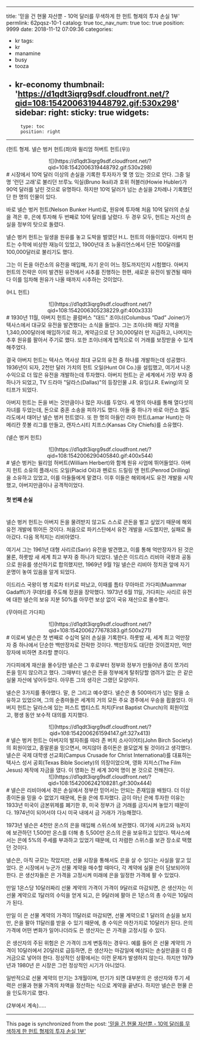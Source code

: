 
---
title: '믿을 건 현물 자산뿐 - 10억 달러를 무색하게 한 헌트 형제의 투자 손실 1부'
permlink: 62pqsz-10-1
catalog: true
toc_nav_num: true
toc: true
position: 9999
date: 2018-11-12 07:09:36
categories:
- kr
tags:
- kr
- manamine
- busy
- tooza
- kr-economy
thumbnail: 'https://d1qdt3iqrg9sdf.cloudfront.net/?qid=108:1542006319448792.gif:530x298'
sidebar:
    right:
        sticky: true
widgets:
    -
        type: toc
        position: right
---


(헌트 형제. 넬슨 벙커 헌트(좌)와 윌리엄 허버트 헌트(우))
<center>
![](https://d1qdt3iqrg9sdf.cloudfront.net/?qid=108:1542006319448792.gif:530x298)
</center>
#  
시장에서 10억 달러 이상의 손실을 기록한 투자자가 몇 명 있는 것으로 안다. 그중 일명 '런던 고래'로 불리던 브루노 익실(Bruno Iksil)과 호위 허블러(Howie Hubler)가 90억 달러를 날린 것으로 유명하다. 하지만 10억 달러가 넘는 손실을 2차례나 기록했던 단 한 명의 인물이 있다. 
  
바로 넬슨 벙커 헌트(Nelson Bunker Hunt)로, 원유에 투자해 처음 10억 달러의 손실을 격은 후, 은에 투자해 두 번째로 10억 달러를 날렸다. 두 경우 모두, 헌트는 자신의 손실을 정부의 탓으로 돌렸다.
  
넬슨 벙커 헌트는 일생을 원유를 놓고 도박을 벌였던 H.L. 헌트의 아들이었다. 아버지 헌트는 수학에 비상한 재능이 있었고, 1900년대 초 뉴올리언스에서 단돈 100달러를 100,000달러로 불리기도 했다. 
  
그는 이 돈을 아칸소의 유전을 매입해, 자기 운이 어느 정도까지인지 시험했다. 아버지 헌트의 전략은 이미 발견된 유전에서 시추를 진행하는 한편, 새로운 유전이 발견될 때마다 이를 임차해 원유가 나올 때까지 시추하는 것이었다.
  
(H.L 헌트)
<center>
![](https://d1qdt3iqrg9sdf.cloudfront.net/?qid=108:1542006305238229.gif:400x333)
</center>
#  
1930년 11월, 아버지 헌트는 콜럼버스 "대드" 조이너(Columbus “Dad” Joiner)가 텍사스에서 대규모 유전을 발견했다는 소식을 들었다. 그는 조이너와 해당 지역을 1,340,000달러에 매입하기로 하고, 계약금으로 단 30,000달러 만 지급하고, 나머지는 추후 원유를 팔아서 주기로 했다. 또한 조이너에게 법적으로 이 거래를 보장받을 수 있게 해주었다.

결국 아버지 헌트는 텍사스 역사상 최대 규모의 유전 중 하나를 개발하는데 성공했다. 1936년이 되자, 2천만 달러 가치의 헌트 오일(Hunt Oil Co.)을 설립했고, 여기서 나온 수익으로 더 많은 유전을 개발하는데 투자했다. 아버지 헌트는 곧 세계에서 가장 부자 중 하나가 되었고, TV 드라마 "달라스(Dallas)"의 등장인물 J.R. 유잉(J.R. Ewing)의 모티프가 되었다. 
  
아버지 헌트는 돈을 버는 것만큼이나 많은 자녀를 두었다. 세 명의 아내를 통해 열다섯의 자녀를 두었는데, 돈으로 중혼 소송을 피하기도 했다. 아들 중 하나가 바로 아칸소 엘도라도에서 태어난 넬슨 벙커 헌트였다. 또 한 명의 아들인 라마 헌트(Lamar Hunt)는 아메리칸 풋볼 리그를 만들고, 캔자스시티 치프스(Kansas City Chiefs)를 소유했다.
  
(넬슨 벙커 헌트)
<center>
![](https://d1qdt3iqrg9sdf.cloudfront.net/?qid=108:1542006290405840.gif:400x544)
</center>
 # 
넬슨 벙커는 윌리엄 허버트(William Herbert)와 함께 원유 사업에 뛰어들었다. 아버지 헌트 소유의 플래시드 오일(Placid Oil)과 펜로드 드릴링 앤 헌트(Penrod Drilling)을 소유하고 있었고, 이를 아들들에게 맡겼다. 이후 이들은 해외에서도 유전 개발을 시작했고, 아버지만큼이나 공격적이었다.
  
#### 첫 번째 손실
#  
넬슨 벙커 헌트는 아버지 돈을 물려받지 않고도 스스로 큰돈을 벌고 싶었기 때문에 해외 유전 개발에 뛰어든 것이다. 처음으로 파키스탄에서 유전 개발을 시도했지만, 실패로 돌아갔다. 다음 목적지는 리비아였다.
  
여기서 그는 1961년 대형 사리르(Sarir) 유전을 발견했고, 이를 통해 억만장자가 된 것은 물론, 하룻밤 새 세계 최고 부자 중 하나가 되었다. 넬슨은 이드리스 리비아 국왕과 공동으로 원유를 생산하기로 합의했지만, 1969년 9월 1일 넬슨은 리비아 정치권 앞에 자기 운명이 놓여 있음을 알게 되었다.
  
이드리스 국왕이 병 치료차 터키로 떠났고, 이때를 틈타 무아마르 가다피(Muammar Gadaffi)가 쿠데타를 주도해 정권을 장악했다. 1973년 6월 11일, 가다피는 사리르 유전에 대한 넬슨의 보유 지분 50%를 아무런 보상 없이 국유 재산으로 몰수했다. 
  
(무아마르 가다피)
<center>
![](https://d1qdt3iqrg9sdf.cloudfront.net/?qid=108:1542006277678383.gif:500x271)
</center>
 # 
이로써 넬슨은 첫 번째로 수십억 달러 손실을 기록한다. 하룻밤 새, 세계 최고 억만장자 중 하나에서 단순한 백만장자로 전락한 것이다. 백만장자도 대단한 것이겠지만, 억만장자에 비하면 초라할 뿐이다. 
  
가다피에게 재산을 몰수당한 넬슨은 그 후로부터 정부와 정부가 만들어낸 종이 쪼가리 돈을 믿지 않으려고 했다. 그때부터 넬슨은 돈을 정부에게 탈취당할 염려가 없는 은 같은 실물 자산에 넣어두었다. 아무튼 그의 생각은 그랬던 모양이다.
  
넬슨은 3가지를 좋아했다. 말, 은 그리고 예수였다. 넬슨은 총 500마리가 넘는 말을 소유하고 있었으며, 그의 순종마들은 세계의 거의 모든 주요 경주에서 우승을 휩쓸었다. 아버지 헌트는 달라스에 있는 퍼스트 뱁티스트 처치(First Baptist Church)의 회원이었고, 평생 동안 보수적 대의를 지지했다.
  
<center>
![](https://d1qdt3iqrg9sdf.cloudfront.net/?qid=108:1542006261594147.gif:327x413)
</center>
#  
넬슨 벙커 헌트는 아버지의 발자취를 따라 존 버치 소사이어티(John Birch Society)의 회원이었고, 종말론을 믿으면서, 머지않아 종이돈은 쓸모없게 될 것이라고 생각했다. 넬슨은 국제 대학생 선교회(Campus Crusade for Christ International)를 대표하는 텍사스 성서 공회(Texas Bible Society)의 의장이었으며, 영화 지저스(The Film Jesus) 제작에 자금을 댔다. 이 영화는 전 세계 30억 명이 본 것으로 전해진다.
  
<center>
![](https://d1qdt3iqrg9sdf.cloudfront.net/?qid=108:1542006242108281.gif:300x444)
</center>
#  
넬슨은 리비아에서 겪은 손실에서 정부란 믿어서는 안되는 존재임을 배웠다. 더 이상 종이돈을 믿을 수 없었기 때문에, 돈을 은에 투자했다. 금이 아닌 은에 투자한 이유는 1933년 미국이 금본위제를 폐기한 후, 미국 정부가 금 거래를 금지시켜 놓았기 때문이다. 1974년이 되어서야 다시 미국 내에서 금 거래가 가능해졌다. 
  
1973년 넬슨은 4천만 온스의 은을 매입해 스위스에 보관했다. 여기에 시카고와 뉴저지에 보관하던 1,500만 온스를 더해 총 5,500만 온스의 은을 보유하고 있었다. 텍사스에서는 은에 5%의 주세를 부과하고 있었기 때문에, 더 저렴한 스위스를 보관 장소로 택했던 것이다.
  
넬슨은, 아직 규모는 작았지만, 선물 시장을 통해서도 은을 살 수 있다는 사실을 알고 있었다. 은 시장에서 누군가 선물 계약을 매수할 때마다, 각 계약에 실물 은이 담보되어야 한다. 은 생산자들은 은 가격을 고정시켜 미래에 은을 일정한 가격에 팔 수 있었다. 
  
만일 1온스당 10달러짜리 선물 계약의 가격이 가격이 9달러로 마감되면, 은 생산자는 이 선물 계약으로 1달러의 수익을 얻게 되고, 은 9달러에 팔아 은 1온스의 총 수익은 10달러가 된다. 
  
만일 이 은 선물 계약의 가격이 11달러로 마감되면, 선물 계약으로 1 달러의 손실을 보지만, 은을 팔아 11달러를 받을 수 있기 때문에, 총 수익은 마찬가지로 10달러가 된다. 은의 가격에 어떤 변화가 일어나더라도 은 생산자는 은 가격을 고정시킬 수 있다.
    
은 생산자의 주된 위험은 은 가격이 크게 변동하는 경우다. 예를 들어 은 선물 계약의 가격이 10달러에서 20달러로 급등하면, 은 생산자는 마감일에 예상되는 손실만큼을 더 증거금으로 넣어야 한다. 정상적인 상황에서는 이런 문제가 발생하지 않는다. 하지만 1979년과 1980년 은 시장은 그런 정상적인 시기가 아니었다.
    
일반적으로 선물 계약의 만기는 3개월이며, 만기가 되면 대부분의 은 생산자와 투기 세력은 선물과 현물 가격의 차액을 정산하는 식으로 계약을 끝낸다. 하지만 넬슨은 현물 은을 인도하기로 했다.
  
(2부에서 계속).....

- - -

This page is synchronized from the post: ['믿을 건 현물 자산뿐 - 10억 달러를 무색하게 한 헌트 형제의 투자 손실 1부'](https://steemit.com/@pius.pius/62pqsz-10-1)
